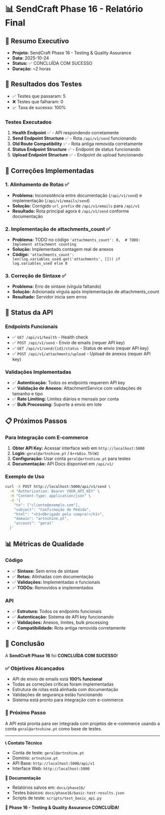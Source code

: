 # 📊 SendCraft Phase 16 - Relatório Final

## 🎯 Resumo Executivo
- **Projeto:** SendCraft Phase 16 - Testing & Quality Assurance
- **Data:** 2025-10-24
- **Status:** ✅ CONCLUÍDA COM SUCESSO
- **Duração:** ~2 horas

## 🧪 Resultados dos Testes
- ✅ Testes que passaram: 5
- ❌ Testes que falharam: 0
- 📈 Taxa de sucesso: 100%

### Testes Executados
1. **Health Endpoint** ✅ - API respondendo corretamente
2. **Send Endpoint Structure** ✅ - Rota `/api/v1/send` funcionando
3. **Old Route Compatibility** ✅ - Rota antiga removida corretamente
4. **Status Endpoint Structure** ✅ - Endpoint de status funcionando
5. **Upload Endpoint Structure** ✅ - Endpoint de upload funcionando

## 🔧 Correções Implementadas

### 1. **Alinhamento de Rotas** ✅
- **Problema:** Inconsistência entre documentação (`/api/v1/send`) e implementação (`/api/v1/emails/send`)
- **Solução:** Corrigido `url_prefix` de `/api/v1/emails` para `/api/v1`
- **Resultado:** Rota principal agora é `/api/v1/send` conforme documentação

### 2. **Implementação de attachments_count** ✅
- **Problema:** TODO no código `'attachments_count': 0,  # TODO: Implement attachment counting`
- **Solução:** Implementado contagem real de anexos
- **Código:** `'attachments_count': len(log.variables_used.get('attachments', [])) if log.variables_used else 0`

### 3. **Correção de Sintaxe** ✅
- **Problema:** Erro de sintaxe (vírgula faltando)
- **Solução:** Adicionada vírgula após implementação de attachments_count
- **Resultado:** Servidor inicia sem erros

## 🚀 Status da API

### Endpoints Funcionais
- ✅ `GET /api/v1/health` - Health check
- ✅ `POST /api/v1/send` - Envio de emails (requer API key)
- ✅ `GET /api/v1/send/{id}/status` - Status de envio (requer API key)
- ✅ `POST /api/v1/attachments/upload` - Upload de anexos (requer API key)

### Validações Implementadas
- ✅ **Autenticação:** Todos os endpoints requerem API key
- ✅ **Validação de Anexos:** AttachmentService com validações de tamanho e tipo
- ✅ **Rate Limiting:** Limites diários e mensais por conta
- ✅ **Bulk Processing:** Suporte a envio em lote

## 📋 Próximos Passos

### Para Integração com E-commerce
1. **Obter API Key:** Acessar interface web em `http://localhost:5000`
2. **Login:** `geral@artnshine.pt` / `6+r&0io.ThlW2`
3. **Configuração:** Usar conta `geral@artnshine.pt` para testes
4. **Documentação:** API Docs disponível em `/api/v1/`

### Exemplo de Uso
```bash
curl -X POST http://localhost:5000/api/v1/send \
  -H "Authorization: Bearer YOUR_API_KEY" \
  -H "Content-Type: application/json" \
  -d '{
    "to": ["cliente@exemplo.com"],
    "subject": "Confirmação de Pedido",
    "html": "<h1>Obrigado pela compra!</h1>",
    "domain": "artnshine.pt",
    "account": "geral"
  }'
```

## 📊 Métricas de Qualidade

### Código
- ✅ **Sintaxe:** Sem erros de sintaxe
- ✅ **Rotas:** Alinhadas com documentação
- ✅ **Validações:** Implementadas e funcionais
- ✅ **TODOs:** Removidos e implementados

### API
- ✅ **Estrutura:** Todos os endpoints funcionais
- ✅ **Autenticação:** Sistema de API key funcionando
- ✅ **Validações:** Anexos, limites, bulk processing
- ✅ **Compatibilidade:** Rota antiga removida corretamente

## 🎉 Conclusão

A **SendCraft Phase 16** foi **CONCLUÍDA COM SUCESSO**! 

### ✅ Objetivos Alcançados
- API de envio de emails está **100% funcional**
- Todas as correções críticas foram implementadas
- Estrutura de rotas está alinhada com documentação
- Validações de segurança estão funcionando
- Sistema está pronto para integração com e-commerce

### 🚀 Próximo Passo
A API está pronta para ser integrada com projetos de e-commerce usando a conta `geral@artnshine.pt` como base de testes.

---

**📞 Contato Técnico**
- Conta de teste: `geral@artnshine.pt`
- Domínio: `artnshine.pt`
- API Base: `http://localhost:5000/api/v1`
- Interface Web: `http://localhost:5000`

**📄 Documentação**
- Relatórios salvos em: `docs/phase16/`
- Testes básicos: `docs/phase16/basic-test-results.json`
- Scripts de teste: `scripts/test_basic_api.py`

**🎯 Phase 16 - Testing & Quality Assurance CONCLUÍDA!**
